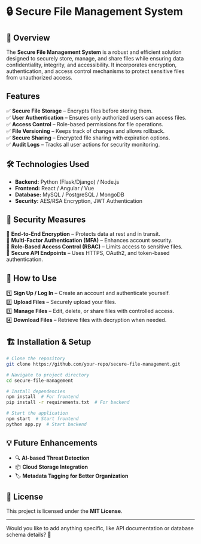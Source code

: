 # 🔒 Secure File Management System  

## 📌 Overview  
The **Secure File Management System** is a robust and efficient solution designed to securely store, manage, and share files while ensuring data confidentiality, integrity, and accessibility. It incorporates encryption, authentication, and access control mechanisms to protect sensitive files from unauthorized access.  

## Features  
✅ **Secure File Storage** – Encrypts files before storing them.  
✅ **User Authentication** – Ensures only authorized users can access files.  
✅ **Access Control** – Role-based permissions for file operations.  
✅ **File Versioning** – Keeps track of changes and allows rollback.  
✅ **Secure Sharing** – Encrypted file sharing with expiration options.  
✅ **Audit Logs** – Tracks all user actions for security monitoring.  

## 🛠️ Technologies Used  
- **Backend:** Python (Flask/Django) / Node.js  
- **Frontend:** React / Angular / Vue  
- **Database:** MySQL / PostgreSQL / MongoDB  
- **Security:** AES/RSA Encryption, JWT Authentication  

## 🔐 Security Measures  
🔹 **End-to-End Encryption** – Protects data at rest and in transit.  
🔹 **Multi-Factor Authentication (MFA)** – Enhances account security.  
🔹 **Role-Based Access Control (RBAC)** – Limits access to sensitive files.  
🔹 **Secure API Endpoints** – Uses HTTPS, OAuth2, and token-based authentication.  

## 📂 How to Use  
1️⃣ **Sign Up / Log In** – Create an account and authenticate yourself.  
2️⃣ **Upload Files** – Securely upload your files.  
3️⃣ **Manage Files** – Edit, delete, or share files with controlled access.  
4️⃣ **Download Files** – Retrieve files with decryption when needed.  

## 🏗️ Installation & Setup  
```bash
# Clone the repository
git clone https://github.com/your-repo/secure-file-management.git  

# Navigate to project directory  
cd secure-file-management  

# Install dependencies  
npm install  # For frontend  
pip install -r requirements.txt  # For backend  

# Start the application  
npm start  # Start frontend  
python app.py  # Start backend  
```

## 💡 Future Enhancements  
- 🔍 **AI-based Threat Detection**  
- 📦 **Cloud Storage Integration**  
- 🏷 **Metadata Tagging for Better Organization**  

## 📜 License  
This project is licensed under the **MIT License**.  

---

Would you like to add anything specific, like API documentation or database schema details? 🚀

